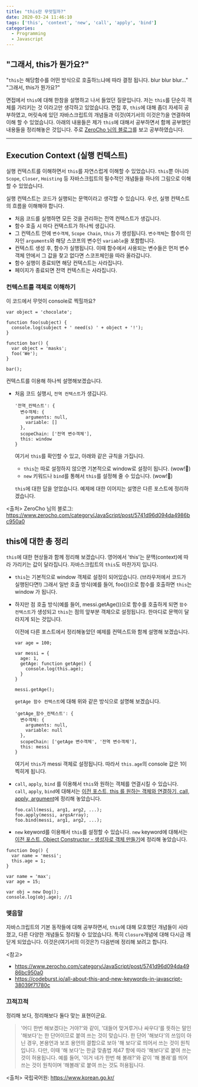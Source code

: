```yaml
---
title: "this란 무엇일까?"
date: 2020-03-24 11:46:10
tags: ['this', 'context', 'new', 'call', 'apply', 'bind']
categories:
  - Programming
  - Javascript
---
```


## "그래서, this가 뭔가요?"

"`this`는 해당함수를 어떤 방식으로 호출하느냐에 따라 결정 됩니다. blur blur blur..."
"그래서, this가 뭔가요?"

면접에서 `this`에 대해 한참을 설명하고 나서 들었던 질문입니다. 저는 `this`를 단순히 객체를 가리키는 것 이라고만 생각하고 있었습니다. 면접 후, `this`에 대해 좀더 자세히 공부하였고, 머릿속에 있던 자바스크립트의 개념들과 이것(여기서의 이것은?)을 연결하여 이해 할 수 있었습니다. 아래의 내용들은 제가 `this`에 대해서 공부하면서 함께 공부했던 내용들을 정리해놓은 것입니다. 주로 [ZeroCho 님의 블로그](https://www.zerocho.com/)를 보고 공부하였습니다.

<!-- more -->

---

## Execution Context (실행 컨텍스트)

실행 컨텍스트를 이해하면서 `this`를 자연스럽게 이해할 수 있었습니다.
`this`뿐 아니라 `Scope`, `Closer`, `Hoisting` 등 자바스크립트의 필수적인 개념들을 하나의 그림으로 이해할 수 있었습니다.

실행 컨텍스트는 코드가 실행되는 문맥이라고 생각할 수 있습니다. 우선, 실행 컨텍스트의 흐름을 이해해야 합니다.

- 처음 코드를 실행하면 모든 것을 관리하는 전역 컨텍스트가 생깁니다.
- 함수 호출 시 마다 컨택스트가 하나씩 생깁니다.
- 그 컨텍스트 안에 `변수객체`, `Scope Chain`, `this` 가 생성됩니다.
  `변수객체`는 함수의 인자인 `arguments`와 해당 스코프의 변수인 `variable`을 포함합니다.
- 컨텍스트 생성 후, 함수가 실행됩니다.
  이때 함수에서 사용되는 변수들은 먼저 변수 객체 안에서 그 값을 찾고 없다면 스코프체인을 따라 올라갑니다.
- 함수 실행이 종료되면 해당 컨텍스트는 사라집니다.
- 페이지가 종료되면 전역 컨텍스트는 사라집니다.

### 컨텍스트를 객체로 이해하기

이 코드에서 무엇이 console로 찍힐까요?

```
var object = 'chocolate';

function foo(subject) {
  console.log(subject + ' need(s) ' + object + '!');
}

function bar() {
  var object = 'masks';
  foo('We');
}

bar();
```

컨텍스트를 이용해 하나씩 설명해보겠습니다.

- 처음 코드 실행시, `전역 컨텍스트`가 생깁니다.

  ```
  '전역_컨텍스트': {
    변수객체: {
      arguments: null,
      variable: []
    },
    scopeChain: ['전역 변수객체'],
    this: window
  }
  ```

  여기서 `this`를 확인할 수 있고, 아래와 같은 규칙을 가집니다.

  - `this`는 따로 설정하지 않으면 기본적으로 window로 설정이 됩니다. (wow!🤭)
  - `new` 키워드나 `bind`를 통해서 `this`를 설정해 줄 수 있습니다. (wow!🤭)

  `this`에 대한 답을 얻었습니다. 예제에 대한 이어지는 설명은 다른 포스트에 정리하겠습니다.

<출처>
ZeroCho 님의 블로그: https://www.zerocho.com/category/JavaScript/post/5741d96d094da4986bc950a0

## this에 대한 총 정리

`this`에 대한 현상들과 함께 정리해 보겠습니다.
영어에서 'this'는 문맥(context)에 따라 가리키는 값이 달라집니다. 자바스크립트의 `this`도 마찬가지 입니다.

- `this`는 기본적으로 window 객체로 설정이 되어있습니다. (브라우저에서 코드가 실행된다면!)
  그래서 일반 호출 방식(예를 들어, foo())으로 함수를 호출하면 `this`는 window 가 됩니다.

- 하지만 점 호출 방식(예를 들어, messi.getAge())으로 함수를 호출하게 되면 `함수 컨텍스트`가 생성되고 `this`는 점의 앞부분 객체으로 설정됩니다.
  한마디로 문맥이 달라지게 되는 것입니다.

  이전에 다른 포스트에서 정리해놓았던 예제를 컨텍스트와 함께 설명해 보겠습니다.

  ```
  var age = 100;

  var messi = {
    age: 1,
    getAge: function getAge() {
      console.log(this.age);
    }
  }

  messi.getAge();
  ```

  `getAge 함수 컨텍스트`에 대해 위와 같은 방식으로 설명해 보겠습니다.

  ```
  'getAge_함수_컨텍스트': {
    변수객체: {
      arguments: null,
      variable: null
    },
    scopeChain: ['getAge 변수객체', '전역 변수객체'],
    this: messi
  }
  ```

  여기서 `this`가 messi 객체로 설정됩니다. 따라서 `this.age`의 console 값은 1이 찍히게 됩니다.


- `call`, `apply`, `bind` 를 이용해서 `this`와 원하는 객체를 연결시킬 수 있습니다.
`call`, `apply`, `bind`에 대해서는 [이전 포스트, this 를 원하는 객체와 연결하기, call, apply, argument](http://localhost:4000/2019/07/14/call/)에 정리해 놓았습니다.
  ```
  foo.call(messi, arg1, arg2, ...);
  foo.apply(messi, argsArray);
  foo.bind(messi, arg1, arg2, ...);
  ```

- `new` keyword를 이용해서 `this`를 설정할 수 있습니다.
`new` keyword에 대해서는 [이전 포스트, Object Constructor - 생성자로 객체 만들기](http://localhost:4000/2019/05/27/Object-Constructor/)에 정리해 놓았습니다.
```
function Dog() {
  var name = 'messi';
  this.age = 1;
}

var name = 'max';
var age = 15;

var obj = new Dog();
console.log(obj.age); //1
```

### 맺음말

자바스크립트의 기본 동작들에 대해 공부하면서, `this`에 대해 모호했던 개념들이 사라졌고, 다른 다양한 개념들도 정리될 수 있었습니다. 특히 `Closure`개념에 대해 다시금 깨닫게 되었습니다. 이것은(여기서의 이것은?) 다음번에 정리해 보려고 합니다.

<참고>
- https://www.zerocho.com/category/JavaScript/post/5741d96d094da4986bc950a0
- https://codeburst.io/all-about-this-and-new-keywords-in-javascript-38039f71780c

### 끄적끄적

정리해 보다, 정리해보다
둘다 맞는 표현이군요.

>'어디 한번 해보겠다는 거야?'와 같이, '대들어 맞겨루거나 싸우다'를 뜻하는 말인 '해보다'는 한 단어이므로 붙여 쓰는 것이 맞습니다. 한 단어 '해보다'의 쓰임이 아닌 경우, 본용언과 보조 용언의 결합으로 보아 '해 보다'로 띄어서 쓰는 것이 원칙입니다. 다만, 이때 '해 보다'는 한글 맞춤법 제47 항에 따라 '해보다'로 붙여 쓰는 것이 허용됩니다. 예를 들어, '이거 네가 한번 해 볼래?'와 같이 '해 볼래'를 띄어 쓰는 것이 원칙이며 '해볼래'로 붙여 쓰는 것도 허용됩니다.

<출처>
국립국어원: https://www.korean.go.kr/
